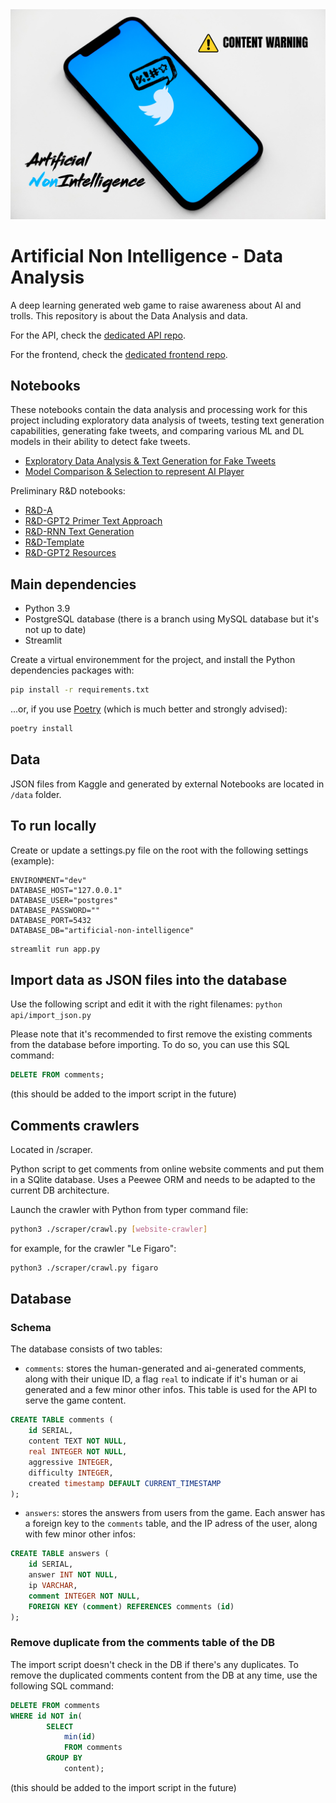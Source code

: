 <img src=images/Cover_photo_Artifical_NonIntelligence.png>

# Artificial Non Intelligence - Data Analysis

A deep learning generated web game to raise awareness about AI and trolls.
This repository is about the Data Analysis and data.

For the API, check the [dedicated API repo](https://github.com/bolinocroustibat/artificial-non-intelligence-api).

For the frontend, check the [dedicated frontend repo](https://github.com/bolinocroustibat/artificial-non-intelligence-frontend).

## Notebooks

These notebooks contain the data analysis and processing work for this project including exploratory data analysis of tweets, testing text generation capabilities, generating fake tweets, and comparing various ML and DL models in their ability to detect fake tweets.     

- [Exploratory Data Analysis & Text Generation for Fake Tweets](https://colab.research.google.com/drive/1ZcTjCIe_RXHtVwk9v_z5SlwRmfdnEBfM?usp=sharing)
- [Model Comparison & Selection to represent AI Player](https://colab.research.google.com/drive/1INR2W0NlG5qYsan94eS-hUvSOmzBO38O?usp=sharing)

Preliminary R&D notebooks: 
- [R&D-A](https://colab.research.google.com/drive/1pjQPQVu6jJOYleQ1VoCv_kRtPeVgc3NR)
- [R&D-GPT2 Primer Text Approach](https://colab.research.google.com/drive/1NHUtwSCIZSj4I8q8KmLBY3SKtP6mTEDB)
- [R&D-RNN Text Generation](https://colab.research.google.com/drive/1Wm9Go9oA6_wQz5gGinOfYJxkUWulvXjL)
- [R&D-Template](https://colab.research.google.com/drive/1FevBBLTL4EByWy49a-EUx5fHmr_z6I2M)
- [R&D-GPT2 Resources](https://colab.research.google.com/drive/1PTbX8Ncl-OiZgqut6X06a4yKZ2roGItF?usp=sharing)

## Main dependencies

- Python 3.9
- PostgreSQL database (there is a branch using MySQL database but it's not up to date)
- Streamlit

Create a virtual environemment for the project, and install the Python dependencies packages with:
```sh
pip install -r requirements.txt
```

...or, if you use [Poetry](https://python-poetry.org/) (which is much better and strongly advised):
```sh
poetry install
```

## Data

JSON files from Kaggle and generated by external Notebooks are located in `/data` folder.


## To run locally

Create or update a settings.py file on the root with the following settings (example):
```
ENVIRONMENT="dev"
DATABASE_HOST="127.0.0.1"
DATABASE_USER="postgres"
DATABASE_PASSWORD=""
DATABASE_PORT=5432
DATABASE_DB="artificial-non-intelligence"
```

```sh
streamlit run app.py
```


## Import data as JSON files into the database

Use the following script and edit it with the right filenames:
`python api/import_json.py`

Please note that it's recommended to first remove the existing comments from the database before importing. To do so, you can use this SQL command:
```sql
DELETE FROM comments;
```
(this should be added to the import script in the future)


## Comments crawlers

Located in /scraper.

Python script to get comments from online website comments and put them in a SQlite database. Uses a Peewee ORM and needs to be adapted to the current DB architecture.

Launch the crawler with Python from typer command file:
```sh
python3 ./scraper/crawl.py [website-crawler]
```

for example, for the crawler "Le Figaro":
```sh
python3 ./scraper/crawl.py figaro
```


## Database

### Schema

The database consists of two tables:

- `comments`: stores the human-generated and ai-generated comments, along with their unique ID, a flag `real` to indicate if it's human or ai generated and a few minor other infos. This table is used for the API to serve the game content.
```sql
CREATE TABLE comments (
	id SERIAL,
	content TEXT NOT NULL,
	real INTEGER NOT NULL,
	aggressive INTEGER,
	difficulty INTEGER,
	created timestamp DEFAULT CURRENT_TIMESTAMP
);
```

- `answers`: stores the answers from users from the game. Each answer has a foreign key to the `comments` table, and the IP adress of the user, along with few minor other infos:
```sql
CREATE TABLE answers (
	id SERIAL,
	answer INT NOT NULL,
	ip VARCHAR,
	comment INTEGER NOT NULL,
	FOREIGN KEY (comment) REFERENCES comments (id)
);
```


### Remove duplicate from the comments table of the DB

The import script doesn't check in the DB if there's any duplicates.
To remove the duplicated comments content from the DB at any time, use the following SQL command:
```sql
DELETE FROM comments
WHERE id NOT in(
		SELECT
			min(id)
			FROM comments
		GROUP BY
			content);
```
(this should be added to the import script in the future)
